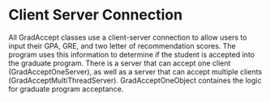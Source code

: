 # Client Server Connection
All GradAccept classes use a client-server connection to allow users to input their GPA, GRE, and two letter of recommendation scores.
The program uses this information to determine if the student is accepted into the graduate program. There is a server that can accept 
one client (GradAcceptOneServer), as well as a server that can accept multiple clients (GradAcceptMultiThreadServer). GradAcceptOneObject
containes the logic for graduate program acceptance.
